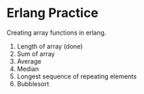 # Erlang Practice

Creating array functions in erlang.

1. Length of array (done)
2. Sum of array
3. Average
4. Median
5. Longest sequence of repeating elements
6. Bubblesort